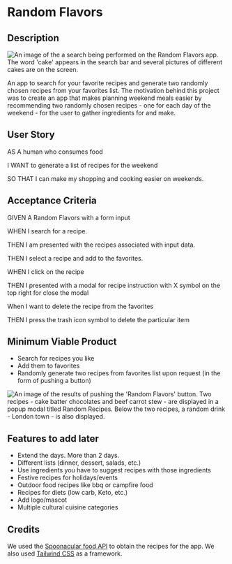 # Random Flavors

## Description

![An image of the a search being performed on the Random Flavors app. The word 'cake' appears in the search bar and several pictures of different cakes are on the screen.](./docs/assets/randomrecipes_preview)

An app to search for your favorite recipes and generate two randomly chosen recipes from your favorites list. The motivation behind this project was to create an app that makes planning weekend meals easier by recommending two randomly chosen recipes - one for each day of the weekend - for the user to gather ingredients for and make.

## User Story
AS A human who consumes food 

I WANT to generate a list of recipes for the weekend

SO THAT I can make my shopping and cooking easier on weekends.

## Acceptance Criteria

GIVEN A Random Flavors with a form input

WHEN I search for a recipe.

THEN I am presented with the recipes associated with input data.

THEN I select a recipe and add to the favorites.

WHEN I click on the recipe 

THEN I presented with a modal for recipe instruction with X   symbol on the top right  for close the modal

When I want to delete the recipe from the favorites

THEN I press the trash icon symbol to delete the particular item

## Minimum Viable Product
- Search for recipes you like
- Add them to favorites 
- Randomly generate two recipes from favorites list upon request (in the form of pushing a button)

![An image of the results of pushing the 'Random Flavors' button. Two recipes - cake batter chocolates and beef carrot stew - are displayed in a popup modal titled Random Recipes. Below the two recipes, a random drink - London town - is also displayed.](./docs/assets/randomrecipes_preview2)

## Features to add later
- Extend the days. More than 2 days.
- Different lists (dinner, dessert, salads, etc.)
- Use ingredients you have to suggest recipes with those ingredients
- Festive recipes for holidays/events
- Outdoor food recipes like bbq or campfire food 
- Recipes for diets (low carb, Keto, etc.)
- Add logo/mascot
- Multiple cultural cuisine categories

## Credits
We used the [Spoonacular food API](https://spoonacular.com/food-api) to obtain the recipes for the app. We also used [Tailwind CSS](https://tailwindcss.com/) as a framework.
